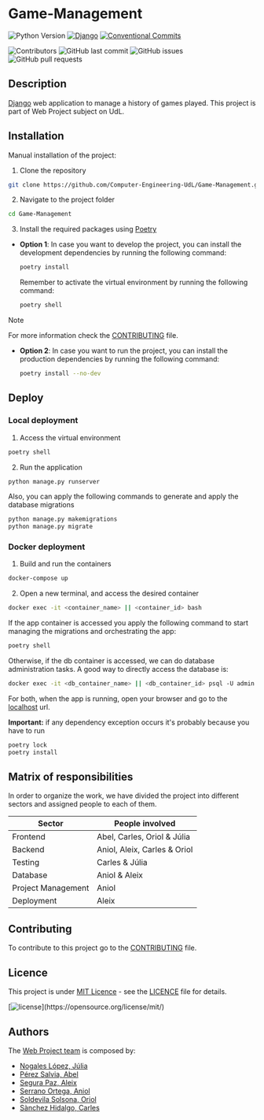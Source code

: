 # Game-Management

![Python Version](https://img.shields.io/badge/python-3.11-blue.svg?style=plastic)
[![Django](https://img.shields.io/badge/django-5.0.3-green.svg?style=plastic)](https://djangoproject.com)
[![Conventional Commits](https://img.shields.io/badge/Conventional%20Commits-1.0.0-%23FE5196?logo=conventionalcommits&logoColor=white)](https://conventionalcommits.org)

![Contributors](https://img.shields.io/github/contributors/Computer-Engineering-UdL/Game-Management.svg?style=plastic&color=blue)
![GitHub last commit](https://img.shields.io/github/last-commit/Computer-Engineering-UdL/Game-Management?style=plastic&color=lightgreen)
![GitHub issues](https://img.shields.io/github/issues/Computer-Engineering-UdL/Game-Management?style=plastic&color=yellow)
![GitHub pull requests](https://img.shields.io/github/issues-pr/Computer-Engineering-UdL/Game-Management?style=plastic&color=pink)

## Description

[Django](https://www.djangoproject.com/) web application to manage a history of games played.
This project is part of Web Project subject on UdL.

## Installation

Manual installation of the project:

1. Clone the repository

```bash
git clone https://github.com/Computer-Engineering-UdL/Game-Management.git
```

2. Navigate to the project folder

```bash
cd Game-Management
```

3. Install the required packages using [Poetry](https://python-poetry.org/)

- **Option 1**: In case you want to develop the project, you can install the development dependencies by running the following command:
    ```bash
    poetry install
    ```
    Remember to activate the virtual environment by running the following command:
    ```bash
    poetry shell
    ```

> [!NOTE]
> For more information check the [CONTRIBUTING](.github/CONTRIBUTING.md) file.


- **Option 2**: In case you want to run the project, you can install the production dependencies by running the following command:

    ```bash
    poetry install --no-dev
    ```

## Deploy

### Local deployment
1. Access the virtual environment
```bash
poetry shell
```
2. Run the application
```bash
python manage.py runserver
```
Also, you can apply the following commands to generate and apply the database migrations
```bash
python manage.py makemigrations
python manage.py migrate
```

### Docker deployment

1. Build and run the containers
```bash
docker-compose up
```
2. Open a new terminal, and access the desired container
```bash
docker exec -it <container_name> || <container_id> bash
```
If the app container is accessed you apply the following command to start managing the migrations and orchestrating the app:
```bash
poetry shell
```
Otherwise, if the db container is accessed, we can do database administration tasks. A good way to directly access the database is:
```bash
docker exec -it <db_container_name> || <db_container_id> psql -U admin -d app_db
```

For both, when the app is running, open your browser and go to the [localhost](http://localhost:8000/) url.

**Important:** if any dependency exception occurs it's probably because you have to run
```bash
poetry lock
poetry install
```

## Matrix of responsibilities

In order to organize the work, we have divided the project into different sectors and assigned people to each of them.

| **Sector**         | **People involved**          |
|--------------------|------------------------------|
| Frontend           | Abel, Carles, Oriol & Júlia  |
| Backend            | Aniol, Aleix, Carles & Oriol |
| Testing            | Carles & Júlia               |
| Database           | Aniol & Aleix                |
| Project Management | Aniol                        |
| Deployment         | Aleix                        |

## Contributing

To contribute to this project go to the [CONTRIBUTING](.github/CONTRIBUTING.md) file.

## Licence

This project is under [MIT Licence](https://opensource.org/license/mit/) - see the [LICENCE](./LICENSE) file for
details.

[![license](https://img.shields.io/github/license/mashape/apistatus.svg?)](https://opensource.org/license/mit/)

## Authors

The [Web Project team](https://github.com/orgs/Computer-Engineering-UdL/teams/project-web) is composed by:

- [Nogales López, Júlia](https://github.com/julianogales)
- [Pérez Salvia, Abel](https://github.com/Abelitux)
- [Segura Paz, Aleix](https://github.com/aleixsegura)
- [Serrano Ortega, Aniol](https://github.com/Aniol0012)
- [Soldevila Solsona, Oriol](https://github.com/Oriol-Solde)
- [Sànchez Hidalgo, Carles](https://github.com/carless7)

